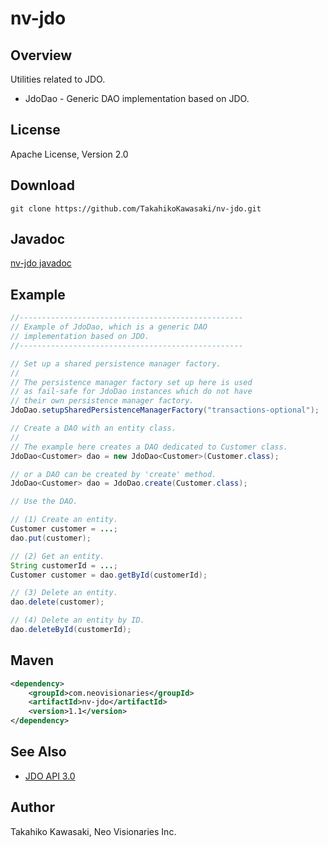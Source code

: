 nv-jdo
======

Overview
--------

Utilities related to JDO.

* JdoDao - Generic DAO implementation based on JDO.


License
-------

Apache License, Version 2.0


Download
--------

    git clone https://github.com/TakahikoKawasaki/nv-jdo.git


Javadoc
-------

[nv-jdo javadoc](http://TakahikoKawasaki.github.com/nv-jdo/)


Example
-------

```java
//--------------------------------------------------
// Example of JdoDao, which is a generic DAO
// implementation based on JDO.
//--------------------------------------------------

// Set up a shared persistence manager factory.
//
// The persistence manager factory set up here is used
// as fail-safe for JdoDao instances which do not have
// their own persistence manager factory.
JdoDao.setupSharedPersistenceManagerFactory("transactions-optional");

// Create a DAO with an entity class.
//
// The example here creates a DAO dedicated to Customer class.
JdoDao<Customer> dao = new JdoDao<Customer>(Customer.class);

// or a DAO can be created by 'create' method.
JdoDao<Customer> dao = JdoDao.create(Customer.class);

// Use the DAO.

// (1) Create an entity.
Customer customer = ...;
dao.put(customer);

// (2) Get an entity.
String customerId = ...;
Customer customer = dao.getById(customerId);

// (3) Delete an entity.
dao.delete(customer);

// (4) Delete an entity by ID.
dao.deleteById(customerId);
```


Maven
-----

```xml
<dependency>
    <groupId>com.neovisionaries</groupId>
    <artifactId>nv-jdo</artifactId>
    <version>1.1</version>
</dependency>
```


See Also
--------

* [JDO API 3.0](http://db.apache.org/jdo/api30/apidocs/index.html)


Author
------

Takahiko Kawasaki, Neo Visionaries Inc.
